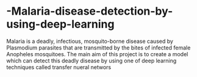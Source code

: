# -Malaria-disease-detection-by-using-deep-learning
Malaria is a deadly, infectious, mosquito-borne disease caused  by Plasmodium parasites that are transmitted by the bites of infected female Anopheles mosquitoes. The main aim of this project is to create a model which can detect this deadly disease by using one of deep learning techniques called transfer nueral networs
